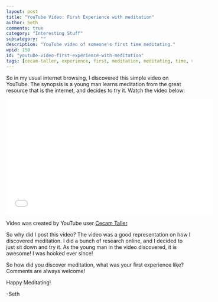 ```yaml
---
layout: post
title: "YouTube Video: First Experience with meditation"
author: Seth
comments: true
category: "Interesting Stuff"
subcategory: ""
description: "YouTube video of someone's first time meditating."
wpid: 150
id: "youtube-video-first-experience-with-meditation"
tags: [cecam-taller, experience, first, meditation, meditating, time, video, YouTube]
---
```


So in my usual internet browsing, I discovered this simple video on YouTube. The synopsis is a young man learns meditation from the great resource that is the internet, and decides to try it. Watch the video below:

<!--more-->

<iframe src="//www.youtube.com/embed/FbH5KZTB1QE" height="315" width="560" allowfullscreen="" frameborder="0"></iframe>

Video was created by YouTube user [Cecam Taller](https://www.youtube.com/user/canalcecam)

So why did I post this video?  The video was a good representation on how I discovered meditation.  I did a bunch of research online, and I decided to just sit down and try it.  As the young man in the video discovered, it is awesome!  I was hooked ever since!

So how did you discover meditation, what was your first experience like?  Comments are always welcome!

Happy Meditating!

-Seth
